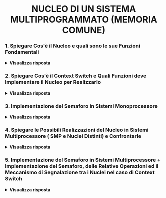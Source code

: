 <h1 align="center">NUCLEO DI UN SISTEMA MULTIPROGRAMMATO (MEMORIA COMUNE)</h1>

### 1. Spiegare Cos'è il Nucleo e quali sono le sue Funzioni Fondamentali

<details>
  <summary><b>Visualizza risposta</b></summary>
  
  Il nucleo (o kernel) è il modulo realizzato in SW, HW o FW che supporta il concetto di processo e realizza gli strumenti necessari per la loro gestione. È il livello più interno di qualunque sistema basato su processi ed è l'unico conscio dell'esistenza delle interruzioni (sono invisibili ai processi).<br/>
  Caratteristiche fondamentali del nucleo:
  - **efficienza**, in quanto condiziona l'intera struttura a processi;
  - **dimensioni ridotte**, in quanto le funzioni richieste al nucleo sono estremamente semplici;
  - **separazione meccanismi e politiche**, il nucleo deve il più possibile contenere solo *meccanismi*, consente scegliere ed applicare diverse politiche di gestione a seconda del tipo di applicazione.
  
  Stati di un processo (in un sistema in cui il numero di processi è maggiore del numero delle unità di elaborazione):
  - **esecuzione**, quando al processo è assegnata l'unità di elaborazione;
  - **pronto**, quando al processo è revocata l'unità di elaborazione;
  - **bloccato**, quando il processo non è attivo (P sospensiva).
  Quando un processo perde il controllo del processore, il suo <ins>contesto</ins> (ovvero il *contenuto dei registri del processore*) viene salvato nel <ins>descrittore</ins> (un'*area di memoria associata al processo*).
  
  Le funzioni fondamentali del nucleo riguardano la gestione delle transizioni di stato dei processi, in particolare:
  1. Gestire il <ins>salvataggio ed il ripristino dei contesti dei processi</ins>, ovvero trasferire le informazioni dai registri al descrittore, quando esso passa dallo stato di esecuzione allo stato di pronto o bloccato.
  2. Effettuare lo <ins>scheduling della CPU</ins>, ovvero scegliere a quale processo assegnare l'unità di elaborazione.
  3. Gestire le <ins>interruzioni dei dispositivi</ins> esterni.
  4. Realizzare i <ins>meccanismi di sincronizzazione</ins>.
</details>

### 2. Spiegare Cos'è il Context Switch e Quali Funzioni deve Implementare il Nucleo per Realizzarlo

<details>
  <summary><b>Visualizza risposta</b></summary>
  
  Il cambio di contesto (context switch) è un'operazione realizzata dal kernel del SO, che permette a più processi di condividere la CPU in un sistema multitasking. In particolare, il kernel può essere suddiviso in 2 livelli:
  - *livello inferiore*, implementa i meccanismi per realizzare il cambio di contesto;
  - *livello superiore*, fornisce le funzioni (risposta alle interruzioni, primitive per creazione, eliminazione e sincronizzazione dei processi) direttamente utilizzabili dai processi.
  
  Il cambio di contesto permette di effettuare:
  - **Salvataggio_stato**, prevede il salvataggio del contesto del processo in esecuzione (informazioni contenute nei registri del processore) nel suo descrittore (area di memoria), e l'inserimento del descrittore nella coda dei processi bloccati o dei processi pronti.
  ```C
  void Salvataggio_stato()
  {
	int j;
	j = processo_in_esecuzione;
	descrittori[j].contesto = <valori_registri_CPU>;
  }
  ```
  - **Assegnazione_CPU**, prevede la rimozione del processo a maggior priorità dalla coda dei processi pronti ed il caricamento dell'identificatore di tale processo nel registro contenente il processo in esecuzione.
  ```C
  void Assegnazione_CPU() // scheduling: algoritmo con priorità
  {
	int k = 0, j;
	while (coda_processi_pronti[k].primo == -1) // -1 se l'elemento è l'ultimo (o la coda è vuota)
	{
		k++;
	}
	j = Prelievo(coda_processi_pronti[k]);
	processo_in_esecuzione = j;
  }
  ```
  - **Ripristino_stato**, prevede il caricamento del contesto del nuovo processo nei registri del processore.
  ```C
  void Ripristino_stato()
  {
	int j;
	j = processo_in_esecuzione;
	<registro-temp> = descrittori[j].servizio.delta_t;
	<registri-CPU> = descrittori[j].contesto;
  }
  ```
  Dunque il meccanismo di **cambio di contesto** si presenta come segue:
  ```C
  void Cambio_di_Contesto()
  {
	int j, k;
	Salvataggio_stato();
	j = processo_in_esecuzione;
	k = descrittori[j].servizio.priorità;
	Inserimento(j, coda_processi_pronti[k]);
	Assegnazione_CPU();
	Ripristino_stato();
  }
  ```
  NB: per consentire la modalità di servizio a divisione di tempo è necessario che il nucleo gestisca un *dispositivo temporizzatore*, che ad intervalli prefissati esegua il cambio di contesto.
</details>

### 3. Implementazione del Semaforo in Sistemi Monoprocessore

<details>
  <summary><b>Visualizza risposta</b></summary>
  
  Nel nucleo di un sistema monoprocessore, il semaforo può essere implementato tramite una *variabile intera* (≥0) ed un *puntatore ad una coda* (FIFO) di *descrittori di processi in attesa* sul semaforo. Ipotesi: gestione dei processi basata su priorità, ovvero al semaforo viene associato un insieme di code (una per priorità).
  ```C
  typedef struct {
	int contatore;
	coda_a_livelli coda;
  } descr_semaforo;
  
  descr_semaforo semafori[N_max_semafori];
  
  typedef int semaforo; // ID del semaforo nella lista 'semafori'
  
  void P(semaforo s)
  {
	int j, k;
	if (semafori[s].contatore == 0)
	{
		Salvataggio_stato();
		j = processo_in_esecuzione;
		k = descrittori[j].servizio.priorità;
		Inserimento(j, semafori[s].coda[k]);
		Assegnazione_CPU();
		Ripristino_stato();
	}
	else semafori[s].contatore--;
  }
  
  void V(semaforo s)
  {
	int j, k, p, q = 0; // j, k: processi; p, q: indici priorità
	while (semafori[s].coda[q].primo == -1 && q < min_priorità)
		q++;
	if (semafori[s].coda[q].primo != -1)
	{
		k = Prelievo(semafori[s].coda[q];
		j = processo_in_esecuzione;
		p = descrittori[j].servizio.priorità;
		if (p < q) // il processo in esecuzione è prioritario
			Inserimento(k, coda_processi_pronti[q]);
		else // preemption
		{
			Salvataggio_stato();
			Inserimento(j, coda_processi_pronti[p]);
			processo_in_esecuzione = k;
			Ripristino_stato();
		}
	}
	else semafori[s].contatore++;
  }
  ```
</details>

### 4. Spiegare le Possibili Realizzazioni del Nucleo in Sistemi Multiprocessore ( SMP e Nuclei Distinti) e Confrontarle

<details>
  <summary><b>Visualizza risposta</b></summary>
  
  Il SO che esegue in un'architettura multiprocessore deve gestire una molteplicità di CPU, ognuna delle quali può accedere alla stessa memoria condivisa. Vi sono 2 modelli: *SMP* ed a *Nuclei Distinti*.
  
  ##### Modello SMP
  Nel modello SMP (Symmetric Multi Processing) vi è un'<ins>unica copia del nucleo</ins> del Sistema Operativo, allocata <ins>nella memoria comune</ins>, che si occupa di tutte le risorse disponibili, comprese le CPU. Ogni processo può essere allocato su una qualunque CPU. È possibile che processi che eseguono su CPU diverse richiedano contemporaneamente funzioni del nucleo, ovvero vi è *competizione tra CPU* nell'esecuzione del nucleo, dunque vi è <ins>necessità di sincronizzazione</ins>.
  Soluzioni:
  - **Un solo lock**, ovvero viene associato al nucleo un lock per garantire la mutua esclusione delle funzioni del nucleo da parte di processi diversi. Tuttavia, in questo modo si <ins>limita il grado di parallelismo</ins>, escludendo a priori ogni possibilità di esecuzione contemporanea di funzioni del nucleo, che operano su strutture dati distinte (es: due semafori diversi).
  - **Lock multipli**, ovvero si individuano all'interno del nucleo diverse classi di sezioni critiche, ognuna associata ad una struttura dati separata e sufficientemente indipendente dalle altre (es: coda processi pronti, singoli semafori), e a ciascuna viene associato un lock distinto. In questo modo si <ins>incrementa il grado di parallelismo</ins>.
  Il modello SMP consente il <ins>load balancing</ins>, permettendo di schedulare equamente le varie richieste di processo su processori diversi. Tuttavia, in alcuni casi può essere vantaggioso assegnare un processo ad un determinato processore (usando la memoria privata del processore, in quanto se questa contiene già il codice del processo, il ripristino del contesto diventa più rapido), richiedendo però in questo caso una *coda dei processi pronti per nodo*, invece di una sola.
  
  ##### Modello a Nuclei Distinti
  Il modello a nuclei distinti prevede che vi siano più istanze del nucleo, raggruppate in una collezione, che eseguono in modo concorrente. Secondo questo modello, i processi che eseguono si possono dividere fra <ins>più nodi virtuali con poche interazioni reciproche</ins>. Ogni nodo virtuale è mappato su un nodo fisico (tutte le strutture del nucleo relative al nodo virtuale sono allocate nella memoria privata del nodo fisico) e tutte le interazioni locali ad un nodo virtuale possono essere eseguite indipendentemente e concorrentemente a quelle locali degli altri nodi. La memoria comune dell'architettura viene utilizzata solo per permettere a processi di nodi virtuali diversi di interagire.<br/>
  Nel modello a kernel distinti <ins>un processo può eseguire solo sul nodo contenente il relativo descrittore</ins>, rendendo impossibile l'attuazione di politiche di load balancing.
  
  ##### Confronto SMP e Nuclei Distinti
  **Grado di Parallelismo**: il modello a <ins>Nuclei Distinti</ins> è più vantaggioso, in quanto vi è un <ins>minor grado di accoppiamento tra le CPU, che garantisce maggiore scalabilità</ins>.
  
  **Gestione Ottimale delle Risorse Computazionali**: il modello <ins>SMP</ins> fornisce i presupposti per un migliore bilanciamento del carico tra le CPU (load balancing), poiché lo <ins>scheduler decide su quale CPU (fra tutte) allocare un processo</ins>. Al contrario, nel modello a Nuclei Distinti, ogni processo è vincolato ad essere schedulato sempre sullo stesso nodo.
</details>

### 5. Implementazione del Semaforo in Sistemi Multiprocessore + Implementazione del Semaforo, delle Relative Operazioni ed il Meccanismo di Segnalazione tra i Nuclei nel caso di Context Switch
<!-- + Esempio di Interazione chiesto dalla prof -->

<details>
  <summary><b>Visualizza risposta</b></summary>
  
  ##### Modello SMP
  In SMP i semafori sono realizzati proteggendo gli accessi ai contatori e alla coda dei processi pronti mediante lock. Se si usa un lock per ogni risorsa, due operazioni <ins>P su semafori diversi possono operare contemporaneamente solo se non sono sospensive</ins>, in quanto i semafori hanno *lock diversi*, ma la *coda dei processi pronti* è una risorsa *condivisa*, altrimenti devono operare in sequenza.<br/>
  Esempio: se vi è scheduling pre-emptive con priorità, una V può portare in esecuzione un processo con priorità superiore a quella di uno dei tanti in esecuzione (anche in altre CPU). Dunque, occorre che il nucleo revochi l'accesso alla CPU di uno di questi ultimi e lo assegni al processo più prioritario appena riattivato. È quindi necessario che il nucleo mantenga l'informazione del processo a più bassa priorità in esecuzione e su quale esso operi, rendendo inoltre necessario l'invio di interrupt HW alle varie CPU.
  
  ##### Modello a Nuclei Distinti
  Nel modello a Nuclei Distinti, poiché solo le interazioni tra processi appartenenti a nodi virtuali diversi utilizzano la memoria comune, si distinguono i semafori tra:
  - **semafori privati** di un nodo virtuale, utilizzati solo dai <ins>processi appartenenti al nodo</ins>;
  - **semafori condivisi** tra nodi virtuali, utilizzati da processi appartenenti a nodi diversi, e le cui <ins>informazioni</ins> sono contenute <ins>in memoria comune</ins>.
  
  Ogni semaforo condiviso è rappresentato come:
  - un <ins>intero in memoria comune</ins>, protetto da un lock;
  - una <ins>coda locale per ogni nodo</ins>, contenente i descrittori dei processi locali sospesi nel semaforo;
  - una <ins>coda globale di tutti i *rappresentanti* dei processi sospesi sul semaforo</ins> (il rappresentante di un processo identifica il nodo fisico su cui opera ed il descrittore contenuto nella memoria privata del nodo).
  
  Una P sospensiva su un semaforo condiviso porta a inserire il rappresentante del processo chiamante nella coda globale ed il descrittore nella coda locale; una V, invece, estrae un processo dalla coda globale, ne comunica l'identità al nodo virtuale relativo (tramite interruzione, per garantire il rispetto della priorità), il quale risveglia il processo estraendo il descrittore dalla propria coda locale.
  
  Implementazione in pseudo-C:
  ```C
  void P(semaphore s)
  {
	if (is_private(s)) {
		// P come nel caso monoprocessore
	} else {
		lock(s.common_lock);
		// P
		// se necessario sospende il rappresentante nel processo in s.q
		unlock(s.common_lock);
	}
  }
  
  void V(semaphore s)
  {
	if (is_private(s)) {
		// P come nel caso monoprocessore
	} else {
		lock(s.common_lock);
		if (!empty(s.q)) {
			if (s.node == current_node) {
				// P come nel caso monoprocessore
			} else {
				// estrae p da s.q
				int ch = get_buffer(p.node);
				while (busy(ch)) {}
				send(ch, p.id);
				interrupt(p.cpu);
			}
		} else {
			p.c++;
		}
		unlock(s.common_lock);
	}
  }
  ```
</details>
